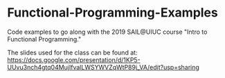 # Functional-Programming-Examples
Code examples to go along with the 2019 SAIL@UIUC course "Intro to Functional Programming."

The slides used for the class can be found at:
https://docs.google.com/presentation/d/1KP5-UUvu3nch4gtq04MujIfvalLWSYWVZqWtP89j_VA/edit?usp=sharing
